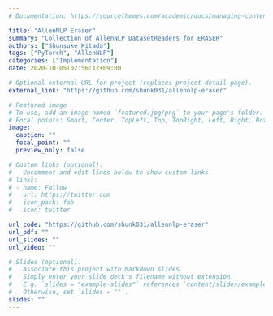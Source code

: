 ```yaml
---
# Documentation: https://sourcethemes.com/academic/docs/managing-content/

title: "AllenNLP Eraser"
summary: "Collection of AllenNLP DatasetReaders for ERASER"
authors: ["Shunsuke Kitada"]
tags: ["PyTorch", "AllenNLP"]
categories: ["Implementation"]
date: 2020-10-05T02:56:12+09:00

# Optional external URL for project (replaces project detail page).
external_link: "https://github.com/shunk031/allennlp-eraser"

# Featured image
# To use, add an image named `featured.jpg/png` to your page's folder.
# Focal points: Smart, Center, TopLeft, Top, TopRight, Left, Right, BottomLeft, Bottom, BottomRight.
image:
  caption: ""
  focal_point: ""
  preview_only: false

# Custom links (optional).
#   Uncomment and edit lines below to show custom links.
# links:
# - name: Follow
#   url: https://twitter.com
#   icon_pack: fab
#   icon: twitter

url_code: "https://github.com/shunk031/allennlp-eraser"
url_pdf: ""
url_slides: ""
url_video: ""

# Slides (optional).
#   Associate this project with Markdown slides.
#   Simply enter your slide deck's filename without extension.
#   E.g. `slides = "example-slides"` references `content/slides/example-slides.md`.
#   Otherwise, set `slides = ""`.
slides: ""
---
```

